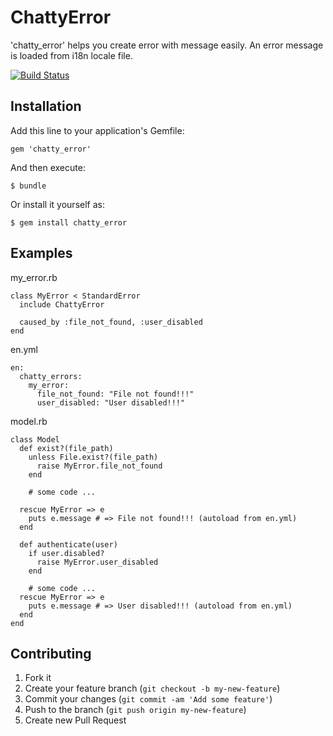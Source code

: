 # ChattyError

'chatty_error' helps you create error with message easily. An error message is loaded from i18n locale file.

[![Build Status](https://drone.io/github.com/techscore/chatty_error/status.png)](https://drone.io/github.com/techscore/chatty_error/latest)

## Installation

Add this line to your application's Gemfile:

    gem 'chatty_error'

And then execute:

    $ bundle

Or install it yourself as:

    $ gem install chatty_error

## Examples

my_error.rb

    class MyError < StandardError
      include ChattyError

      caused_by :file_not_found, :user_disabled
    end

en.yml

    en:
      chatty_errors:
        my_error:
          file_not_found: "File not found!!!"
          user_disabled: "User disabled!!!"

model.rb

    class Model
      def exist?(file_path)
        unless File.exist?(file_path)
          raise MyError.file_not_found
        end

        # some code ...

      rescue MyError => e
        puts e.message # => File not found!!! (autoload from en.yml)
      end

      def authenticate(user)
        if user.disabled?
          raise MyError.user_disabled
        end

        # some code ...
      rescue MyError => e
        puts e.message # => User disabled!!! (autoload from en.yml)
      end
    end

## Contributing

1. Fork it
2. Create your feature branch (`git checkout -b my-new-feature`)
3. Commit your changes (`git commit -am 'Add some feature'`)
4. Push to the branch (`git push origin my-new-feature`)
5. Create new Pull Request
